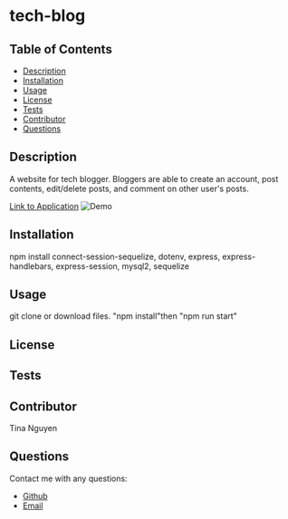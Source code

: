 
# tech-blog
## Table of Contents
* [Description](#description)
* [Installation](#installation)
* [Usage](#Usage)
* [License](#License)
* [Tests](#Tests)
* [Contributor](#Contributor)
* [Questions](#Questions)

## Description 
A website for tech blogger. Bloggers are able to create an account, post contents, edit/delete posts, and comment on other user's posts.

[Link to Application](https://tina-tech-blog.herokuapp.com/)
![Demo](https://github.com/ohwhytina/tech-blog/blob/main/img/Tech%20Blog.gif?raw=true)

## Installation
npm install connect-session-sequelize, dotenv, express, express-handlebars, express-session, mysql2, sequelize

## Usage
git clone or download files. "npm install"then "npm run start"

## License


## Tests


## Contributor
Tina Nguyen

## Questions 
Contact me with any questions: 
* [Github](https://github.com/ohwhytina)
* [Email](mailto:nguyentinaca@yahoo.com)
